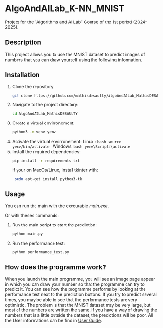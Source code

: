 # AlgoAndAILab_K-NN_MNIST
Project for the "Algorithms and AI Lab" Course of the 1st period (2024-2025).

## Description

This project allows you to use the MNIST dataset to predict images of numbers that you can draw yourself using the following information.
    
## Installation

1. Clone the repository:
    ```bash
    git clone https://github.com/mathisdesaulty/AlgoAndAILab_MathisDESAULTY.git
    ```
2. Navigate to the project directory:
    ```bash
    cd AlgoAndAILab_MathisDESAULTY
    ```
3. Create a virtual envirronement:
    ```bash
    python3 -m venv yenv
    ```
4. Activate the virtual envirronement:
       Linux : 
        ```bash
        source yenv/bin/activate
        ```
       Windows:
       ```bash
        yenv\Scripts\activate
        ```
5. Install the required dependencies:
    ```bash
    pip install -r requirements.txt
    ```
    If your on MacOs/Linux, install tkinter with:
   ```bash
    sudo apt-get install python3-tk
    ```

## Usage

You can run the main with the executable *main.exe*.

Or with theses commands:

1. Run the main script to start the prediction:
    ```bash
    python main.py
    ```
2. Run the performance test:
    ```bash
    python performance_test.py
    ```

## How does the programme work? 

When you launch the main programme, you will see an image page appear in which you can draw your number so that the programme can try to predict it. You can see how the programme performs by looking at the performance test next to the prediction buttons. If you try to predict several times, you may be able to see that the performance tests are very optimistic. The problem is that the MNIST dataset may be very large, but most of the numbers are written the same. If you have a way of drawing the numbers that is a little outside the dataset, the predictions will be poor. All the User informations can be find in [User Guide](https://github.com/mathisdesaulty/MathisDESAULTY/blob/2efd85767046e5d33407985f75903a0955a8c50e/Documentation/User_guide.md#L1-L2).